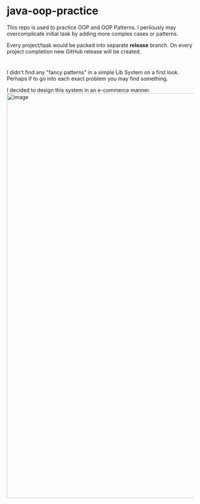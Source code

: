 # java-oop-practice
This repo is used to practice OOP and OOP Patterns.
I perilously may overcomplicate initial task by adding more complex cases or patterns.

Every project/task would be packed into separate **release** branch.
On every project completion new GitHub release will be created. 

#
I didn't find any "fancy patterns" in a simple Lib System on a first look.
Perhaps if to go into each exact problem you may find something.

I decided to design this system in an e-commerce manner.
<img width="1091" alt="image" src="https://github.com/rkaliupin/java-oop-practice/assets/155488778/97349007-f879-4fe5-ab82-1c97c1ff1a15">
